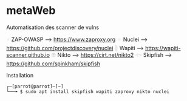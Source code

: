 # metaWeb

Automatisation des scanner de vulns

<span style="color: #dddddd;">⚡</span> ZAP-OWASP --> https://www.zaproxy.org
<span style="color: #dddddd;">⚛️</span> Nuclei --> https://github.com/projectdiscovery/nuclei
<span style="color: #dddddd;">🐂</span> Wapiti --> https://wapiti-scanner.github.io
<span style="color: #dddddd;">👽</span> Nikto --> https://cirt.net/nikto2
<span style="color: #dddddd;">🐟</span> Skipfish --> https://github.com/spinkham/skipfish

Installation

```
┌─[parrot@parrot]─[~]
└──╼ $ sudo apt install skipfish wapiti zaproxy nikto nuclei
```

